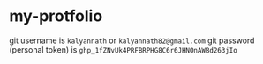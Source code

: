 # my-protfolio
git username is `kalyannath` or `kalyannath82@gmail.com`
git password (personal token) is `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`